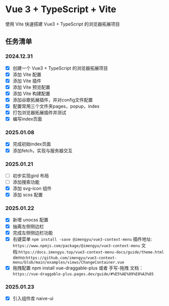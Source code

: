 # Vue 3 + TypeScript + Vite

使用 Vite 快速搭建 Vue3 + TypeScript 的浏览器拓展项目

## 任务清单

### 2024.12.31

- [x] 创建一个 Vue3 + TypeScript 的浏览器拓展项目
- [x] 添加 Vite 配置
- [x] 添加 Vite 插件
- [x] 添加 Vite 预览配置
- [x] 添加 Vite 构建配置
- [x] 添加谷歌拓展插件，并对config文件配置
- [x] 配置常用三个文件夹pages，popup，index
- [x] 打包浏览器拓展插件并测试
- [x] 编写index页面

### 2025.01.08

- [x] 完成初始index页面
- [x] 添加fetch，实现与服务器交互

### 2025.01.21

- [ ] 初步实现gird 布局
- [ ] 添加搜索功能
- [x] 添加 svg-icon 组件
- [x] 添加 scss 配置

### 2025.01.22

- [x] 新增 unocss 配置
- [x] 抽离左侧侧边栏
- [x] 完成左侧侧边栏功能
- [x] 右键菜单 `npm install -save @imengyu/vue3-context-menu`
   插件地址: `https://www.npmjs.com/package/@imengyu/vue3-context-menu`
   文档:`https://docs.imengyu.top/vue3-context-menu-docs/guide/theme.html`
   demo:`https://github.com/imengyu/vue3-context-menu/blob/main/examples/views/ChangeContainer.vue`
- [x] 拖拽配置  npm install vue-draggable-plus 或者 手写-拖拽
  文档：`https://vue-draggable-plus.pages.dev/guide/#%E5%AE%89%E8%A3%85`

### 2025.01.23

- [x] 引入组件库 naive-ui
